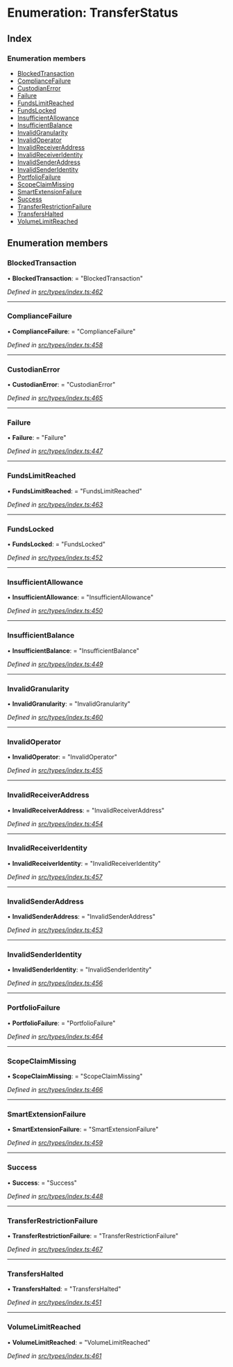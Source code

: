 # Enumeration: TransferStatus

## Index

### Enumeration members

* [BlockedTransaction](transferstatus.md#blockedtransaction)
* [ComplianceFailure](transferstatus.md#compliancefailure)
* [CustodianError](transferstatus.md#custodianerror)
* [Failure](transferstatus.md#failure)
* [FundsLimitReached](transferstatus.md#fundslimitreached)
* [FundsLocked](transferstatus.md#fundslocked)
* [InsufficientAllowance](transferstatus.md#insufficientallowance)
* [InsufficientBalance](transferstatus.md#insufficientbalance)
* [InvalidGranularity](transferstatus.md#invalidgranularity)
* [InvalidOperator](transferstatus.md#invalidoperator)
* [InvalidReceiverAddress](transferstatus.md#invalidreceiveraddress)
* [InvalidReceiverIdentity](transferstatus.md#invalidreceiveridentity)
* [InvalidSenderAddress](transferstatus.md#invalidsenderaddress)
* [InvalidSenderIdentity](transferstatus.md#invalidsenderidentity)
* [PortfolioFailure](transferstatus.md#portfoliofailure)
* [ScopeClaimMissing](transferstatus.md#scopeclaimmissing)
* [SmartExtensionFailure](transferstatus.md#smartextensionfailure)
* [Success](transferstatus.md#success)
* [TransferRestrictionFailure](transferstatus.md#transferrestrictionfailure)
* [TransfersHalted](transferstatus.md#transfershalted)
* [VolumeLimitReached](transferstatus.md#volumelimitreached)

## Enumeration members

###  BlockedTransaction

• **BlockedTransaction**: = "BlockedTransaction"

*Defined in [src/types/index.ts:462](https://github.com/PolymathNetwork/polymesh-sdk/blob/a0872cf4/src/types/index.ts#L462)*

___

###  ComplianceFailure

• **ComplianceFailure**: = "ComplianceFailure"

*Defined in [src/types/index.ts:458](https://github.com/PolymathNetwork/polymesh-sdk/blob/a0872cf4/src/types/index.ts#L458)*

___

###  CustodianError

• **CustodianError**: = "CustodianError"

*Defined in [src/types/index.ts:465](https://github.com/PolymathNetwork/polymesh-sdk/blob/a0872cf4/src/types/index.ts#L465)*

___

###  Failure

• **Failure**: = "Failure"

*Defined in [src/types/index.ts:447](https://github.com/PolymathNetwork/polymesh-sdk/blob/a0872cf4/src/types/index.ts#L447)*

___

###  FundsLimitReached

• **FundsLimitReached**: = "FundsLimitReached"

*Defined in [src/types/index.ts:463](https://github.com/PolymathNetwork/polymesh-sdk/blob/a0872cf4/src/types/index.ts#L463)*

___

###  FundsLocked

• **FundsLocked**: = "FundsLocked"

*Defined in [src/types/index.ts:452](https://github.com/PolymathNetwork/polymesh-sdk/blob/a0872cf4/src/types/index.ts#L452)*

___

###  InsufficientAllowance

• **InsufficientAllowance**: = "InsufficientAllowance"

*Defined in [src/types/index.ts:450](https://github.com/PolymathNetwork/polymesh-sdk/blob/a0872cf4/src/types/index.ts#L450)*

___

###  InsufficientBalance

• **InsufficientBalance**: = "InsufficientBalance"

*Defined in [src/types/index.ts:449](https://github.com/PolymathNetwork/polymesh-sdk/blob/a0872cf4/src/types/index.ts#L449)*

___

###  InvalidGranularity

• **InvalidGranularity**: = "InvalidGranularity"

*Defined in [src/types/index.ts:460](https://github.com/PolymathNetwork/polymesh-sdk/blob/a0872cf4/src/types/index.ts#L460)*

___

###  InvalidOperator

• **InvalidOperator**: = "InvalidOperator"

*Defined in [src/types/index.ts:455](https://github.com/PolymathNetwork/polymesh-sdk/blob/a0872cf4/src/types/index.ts#L455)*

___

###  InvalidReceiverAddress

• **InvalidReceiverAddress**: = "InvalidReceiverAddress"

*Defined in [src/types/index.ts:454](https://github.com/PolymathNetwork/polymesh-sdk/blob/a0872cf4/src/types/index.ts#L454)*

___

###  InvalidReceiverIdentity

• **InvalidReceiverIdentity**: = "InvalidReceiverIdentity"

*Defined in [src/types/index.ts:457](https://github.com/PolymathNetwork/polymesh-sdk/blob/a0872cf4/src/types/index.ts#L457)*

___

###  InvalidSenderAddress

• **InvalidSenderAddress**: = "InvalidSenderAddress"

*Defined in [src/types/index.ts:453](https://github.com/PolymathNetwork/polymesh-sdk/blob/a0872cf4/src/types/index.ts#L453)*

___

###  InvalidSenderIdentity

• **InvalidSenderIdentity**: = "InvalidSenderIdentity"

*Defined in [src/types/index.ts:456](https://github.com/PolymathNetwork/polymesh-sdk/blob/a0872cf4/src/types/index.ts#L456)*

___

###  PortfolioFailure

• **PortfolioFailure**: = "PortfolioFailure"

*Defined in [src/types/index.ts:464](https://github.com/PolymathNetwork/polymesh-sdk/blob/a0872cf4/src/types/index.ts#L464)*

___

###  ScopeClaimMissing

• **ScopeClaimMissing**: = "ScopeClaimMissing"

*Defined in [src/types/index.ts:466](https://github.com/PolymathNetwork/polymesh-sdk/blob/a0872cf4/src/types/index.ts#L466)*

___

###  SmartExtensionFailure

• **SmartExtensionFailure**: = "SmartExtensionFailure"

*Defined in [src/types/index.ts:459](https://github.com/PolymathNetwork/polymesh-sdk/blob/a0872cf4/src/types/index.ts#L459)*

___

###  Success

• **Success**: = "Success"

*Defined in [src/types/index.ts:448](https://github.com/PolymathNetwork/polymesh-sdk/blob/a0872cf4/src/types/index.ts#L448)*

___

###  TransferRestrictionFailure

• **TransferRestrictionFailure**: = "TransferRestrictionFailure"

*Defined in [src/types/index.ts:467](https://github.com/PolymathNetwork/polymesh-sdk/blob/a0872cf4/src/types/index.ts#L467)*

___

###  TransfersHalted

• **TransfersHalted**: = "TransfersHalted"

*Defined in [src/types/index.ts:451](https://github.com/PolymathNetwork/polymesh-sdk/blob/a0872cf4/src/types/index.ts#L451)*

___

###  VolumeLimitReached

• **VolumeLimitReached**: = "VolumeLimitReached"

*Defined in [src/types/index.ts:461](https://github.com/PolymathNetwork/polymesh-sdk/blob/a0872cf4/src/types/index.ts#L461)*
